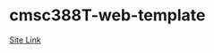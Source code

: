 # cmsc388T-web-template
[Site Link](https://zaidisyed1991.github.io/cmsc389T-web-template/ "Site Link")
